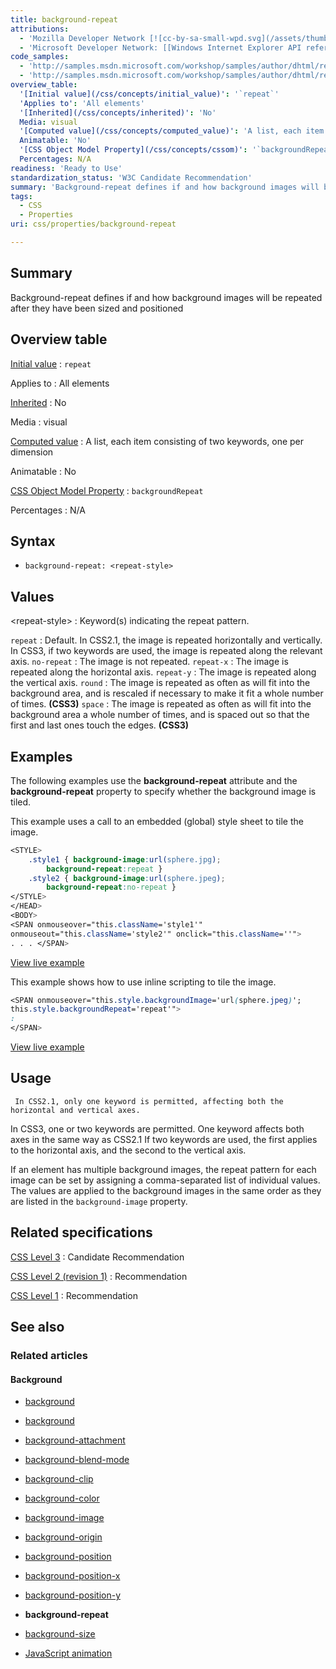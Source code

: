 ```yaml
---
title: background-repeat
attributions:
  - 'Mozilla Developer Network [![cc-by-sa-small-wpd.svg](/assets/thumb/8/8c/cc-by-sa-small-wpd.svg/120px-cc-by-sa-small-wpd.svg.png)](http://creativecommons.org/licenses/by-sa/3.0/us/).'
  - 'Microsoft Developer Network: [[Windows Internet Explorer API reference](http://msdn.microsoft.com/en-us/library/ie/hh828809%28v=vs.85%29.aspx) Article]'
code_samples:
  - 'http://samples.msdn.microsoft.com/workshop/samples/author/dhtml/refs/background-repeat.htm'
  - 'http://samples.msdn.microsoft.com/workshop/samples/author/dhtml/refs/backgroundRepeat.htm'
overview_table:
  '[Initial value](/css/concepts/initial_value)': '`repeat`'
  'Applies to': 'All elements'
  '[Inherited](/css/concepts/inherited)': 'No'
  Media: visual
  '[Computed value](/css/concepts/computed_value)': 'A list, each item consisting of two keywords, one per dimension'
  Animatable: 'No'
  '[CSS Object Model Property](/css/concepts/cssom)': '`backgroundRepeat`'
  Percentages: N/A
readiness: 'Ready to Use'
standardization_status: 'W3C Candidate Recommendation'
summary: 'Background-repeat defines if and how background images will be repeated after they have been sized and positioned'
tags:
  - CSS
  - Properties
uri: css/properties/background-repeat

---
```

## Summary

Background-repeat defines if and how background images will be repeated after they have been sized and positioned

## Overview table

[Initial value](/css/concepts/initial_value)
:   `repeat`

Applies to
:   All elements

[Inherited](/css/concepts/inherited)
:   No

Media
:   visual

[Computed value](/css/concepts/computed_value)
:   A list, each item consisting of two keywords, one per dimension

Animatable
:   No

[CSS Object Model Property](/css/concepts/cssom)
:   `backgroundRepeat`

Percentages
:   N/A

## Syntax

-   `background-repeat: <repeat-style>`

## Values

\<repeat-style\>
:   Keyword(s) indicating the repeat pattern.

`repeat`
:   Default. In CSS2.1, the image is repeated horizontally and vertically. In CSS3, if two keywords are used, the image is repeated along the relevant axis.
`no-repeat`
:   The image is not repeated.
`repeat-x`
:   The image is repeated along the horizontal axis.
`repeat-y`
:   The image is repeated along the vertical axis.
`round`
:   The image is repeated as often as will fit into the background area, and is rescaled if necessary to make it fit a whole number of times. **(CSS3)**
`space`
:   The image is repeated as often as will fit into the background area a whole number of times, and is spaced out so that the first and last ones touch the edges. **(CSS3)**

## Examples

The following examples use the **background-repeat** attribute and the **background-repeat** property to specify whether the background image is tiled.

This example uses a call to an embedded (global) style sheet to tile the image.

``` css
<STYLE>
    .style1 { background-image:url(sphere.jpg);
        background-repeat:repeat }
    .style2 { background-image:url(sphere.jpeg);
        background-repeat:no-repeat }
</STYLE>
</HEAD>
<BODY>
<SPAN onmouseover="this.className='style1'"
onmouseout="this.className='style2'" onclick="this.className=''">
. . . </SPAN>
```

[View live example](http://samples.msdn.microsoft.com/workshop/samples/author/dhtml/refs/background-repeat.htm)

This example shows how to use inline scripting to tile the image.

``` css
<SPAN onmouseover="this.style.backgroundImage='url(sphere.jpeg)';
this.style.backgroundRepeat='repeat'">
:
</SPAN>
```

[View live example](http://samples.msdn.microsoft.com/workshop/samples/author/dhtml/refs/backgroundRepeat.htm)

## Usage

     In CSS2.1, only one keyword is permitted, affecting both the horizontal and vertical axes.

In CSS3, one or two keywords are permitted. One keyword affects both axes in the same way as CSS2.1 If two keywords are used, the first applies to the horizontal axis, and the second to the vertical axis.

If an element has multiple background images, the repeat pattern for each image can be set by assigning a comma-separated list of individual values. The values are applied to the background images in the same order as they are listed in the `background-image` property.

## Related specifications

[CSS Level 3](http://www.w3.org/TR/css3-background/)
:   Candidate Recommendation

[CSS Level 2 (revision 1)](http://www.w3.org/TR/CSS21/colors.html#propdef-background)
:   Recommendation

[CSS Level 1](http://www.w3.org/TR/REC-CSS1/#color-and-background-properties)
:   Recommendation

## See also

### Related articles

#### Background

-   [background](/css/cssom/properties/background)

-   [background](/css/properties/background)

-   [background-attachment](/css/properties/background-attachment)

-   [background-blend-mode](/css/properties/background-blend-mode)

-   [background-clip](/css/properties/background-clip)

-   [background-color](/css/properties/background-color)

-   [background-image](/css/properties/background-image)

-   [background-origin](/css/properties/background-origin)

-   [background-position](/css/properties/background-position)

-   [background-position-x](/css/properties/background-position-x)

-   [background-position-y](/css/properties/background-position-y)

-   **background-repeat**

-   [background-size](/css/properties/background-size)

-   [JavaScript animation](/tutorials/animation_in_javascript_2)
